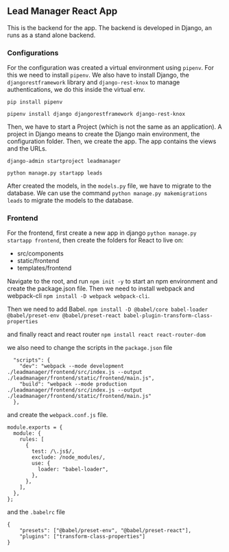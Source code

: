 ## Lead Manager React App

This is the backend for the app. The backend is developed in Django, an runs as a stand alone backend.

### Configurations

For the configuration was created a virtual environment using `pipenv`. For this we need to install `pipenv`. We also have to install Django, the `djangorestframework` library and `django-rest-knox` to manage authentications, we do this inside the virtual env.

`pip install pipenv`

`pipenv install django djangorestframework django-rest-knox`

Then, we have to start a Project (which is not the same as an application). A project in Django means to create the Django main environment, the configuration folder. Then, we create the app. The app contains the views and the URLs.

`django-admin startproject leadmanager`

`python manage.py startapp leads`

After created the models, in the `models.py` file, we have to migrate to the database. We can use the command `python manage.py makemigrations leads` to migrate the models to the database.

### Frontend

For the frontend, first create a new app in django `python manage.py startapp frontend`, then create the folders for React to live on:

- src/components
- static/frontend
- templates/frontend

Navigate to the root, and run `npm init -y` to start an npm environment and create the package.json file. Then we need to install webpack and webpack-cli `npm install -D webpack webpack-cli`.

Then we need to add Babel.
`npm install -D @babel/core babel-loader @babel/preset-env @babel/preset-react babel-plugin-transform-class-properties `

and finally react and react router
`npm install react react-router-dom`

we also need to change the scripts in the `package.json` file

```
  "scripts": {
    "dev": "webpack --mode development ./leadmanager/frontend/src/index.js --output ./leadmanager/frontend/static/frontend/main.js",
    "build": "webpack --mode production ./leadmanager/frontend/src/index.js --output ./leadmanager/frontend/static/frontend/main.js"
  },
```

and create the `webpack.conf.js` file.

```
module.exports = {
  module: {
    rules: [
      {
        test: /\.js$/,
        exclude: /node_modules/,
        use: {
          loader: "babel-loader",
        },
      },
    ],
  },
};

```

and the `.babelrc` file

```
{
    "presets": ["@babel/preset-env", "@babel/preset-react"],
    "plugins": ["transform-class-properties"]
}
```
